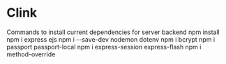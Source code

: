 # Clink

Commands to install current dependencies for server backend
npm install
npm i express ejs
npm i --save-dev nodemon dotenv
npm i bcrypt
npm i passport passport-local
npm i express-session express-flash
npm i method-override